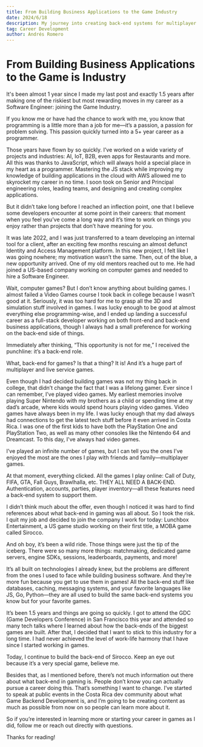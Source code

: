 ```yaml
---
title: From Building Business Applications to the Game Industry
date: 2024/6/18
description: My journey into creating back-end systems for multiplayer games.
tag: Career Development
author: Andrés Romero
---
```


# From Building Business Applications to the Game is Industry

It's been almost 1 year since I made my last post and exactly 1.5 years after making one of the riskiest but most rewarding moves in my career as a Software Engineer: joining the Game Industry.

If you know me or have had the chance to work with me, you know that programming is a little more than a job for me—it’s a passion, a passion for problem solving. This passion quickly turned into a 5+ year career as a programmer.

Those years have flown by so quickly. I’ve worked on a wide variety of projects and industries: AI, IoT, B2B, even apps for Restaurants and more. All this was thanks to JavaScript, which will always hold a special place in my heart as a programmer. Mastering the JS stack while improving my knowledge of building applications in the cloud with AWS allowed me to skyrocket my career in no time. I soon took on Senior and Principal engineering roles, leading teams, and designing and creating complex applications.

But it didn’t take long before I reached an inflection point, one that I believe some developers encounter at some point in their careers: that moment when you feel you’ve come a long way and it’s time to work on things you enjoy rather than projects that don’t have meaning for you.

It was late 2022, and I was just transferred to a team developing an internal tool for a client, after an exciting few months rescuing an almost defunct Identity and Access Management platform. In this new project, I felt like I was going nowhere; my motivation wasn’t the same. Then, out of the blue, a new opportunity arrived. One of my old mentors reached out to me. He had joined a US-based company working on computer games and needed to hire a Software Engineer.

Wait, computer games? But I don’t know anything about building games. I almost failed a Video Games course I took back in college because I wasn’t good at it. Seriously, it was too hard for me to grasp all the 3D and simulation stuff involved in games. I was lucky enough to be good at almost everything else programming-wise, and I ended up landing a successful career as a full-stack developer working on both front-end and back-end business applications, though I always had a small preference for working on the back-end side of things.

Immediately after thinking, “This opportunity is not for me,” I received the punchline: it’s a back-end role.

What, back-end for games? Is that a thing? It is! And it’s a huge part of multiplayer and live service games.

Even though I had decided building games was not my thing back in college, that didn’t change the fact that I was a lifelong gamer. Ever since I can remember, I’ve played video games. My earliest memories involve playing Super Nintendo with my brothers as a child or spending time at my dad’s arcade, where kids would spend hours playing video games. Video games have always been in my life. I was lucky enough that my dad always had connections to get the latest tech stuff before it even arrived in Costa Rica. I was one of the first kids to have both the PlayStation One and PlayStation Two, as well as many other consoles like the Nintendo 64 and Dreamcast. To this day, I've always had video games.

I’ve played an infinite number of games, but I can tell you the ones I’ve enjoyed the most are the ones I play with friends and family—multiplayer games.

At that moment, everything clicked. All the games I play online: Call of Duty, FIFA, GTA, Fall Guys, Brawlhalla, etc. THEY ALL NEED A BACK-END. Authentication, accounts, parties, player inventory—all these features need a back-end system to support them.

I didn’t think much about the offer, even though I noticed it was hard to find references about what back-end in gaming was all about. So I took the risk. I quit my job and decided to join the company I work for today: Lunchbox Entertainment, a US game studio working on their first title, a MOBA game called Sirocco.

And oh boy, it’s been a wild ride. Those things were just the tip of the iceberg. There were so many more things: matchmaking, dedicated game servers, engine SDKs, sessions, leaderboards, payments, and more!

It’s all built on technologies I already knew, but the problems are different from the ones I used to face while building business software. And they’re more fun because you get to use them in games! All the back-end stuff like databases, caching, messaging systems, and your favorite languages like JS, Go, Python—they are all used to build the same back-end systems you know but for your favorite games.

It’s been 1.5 years and things are going so quickly. I got to attend the GDC (Game Developers Conference) in San Francisco this year and attended so many tech talks where I learned about how the back-ends of the biggest games are built. After that, I decided that I want to stick to this industry for a long time. I had never achieved the level of work-life harmony that I have since I started working in games.

Today, I continue to build the back-end of Sirocco. Keep an eye out because it’s a very special game, believe me.

Besides that, as I mentioned before, there’s not much information out there about what back-end in gaming is. People don’t know you can actually pursue a career doing this. That’s something I want to change. I’ve started to speak at public events in the Costa Rica dev community about what Game Backend Development is, and I’m going to be creating content as much as possible from now on so people can learn more about it.

So if you’re interested in learning more or starting your career in games as I did, follow me or reach out directly with questions.

Thanks for reading!